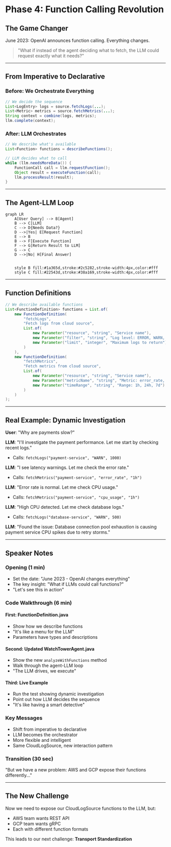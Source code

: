 # Phase 4: Function Calling Revolution

## The Game Changer

June 2023: OpenAI announces function calling. Everything changes.

> "What if instead of the agent deciding what to fetch, the LLM could request exactly what it needs?"

---

## From Imperative to Declarative

### Before: We Orchestrate Everything
```java
// We decide the sequence
List<LogEntry> logs = source.fetchLogs(...);
List<Metric> metrics = source.fetchMetrics(...);
String context = combine(logs, metrics);
llm.complete(context);
```

### After: LLM Orchestrates
```java
// We describe what's available
List<Function> functions = describeFunctions();

// LLM decides what to call
while (llm.needsMoreData()) {
    FunctionCall call = llm.requestFunction();
    Object result = executeFunction(call);
    llm.processResult(result);
}
```

---

## The Agent-LLM Loop

```mermaid
graph LR
    A[User Query] --> B[Agent]
    B --> C[LLM]
    C --> D{Needs Data?}
    D -->|Yes| E[Request Function]
    E --> B
    B --> F[Execute Function]
    F --> G[Return Result to LLM]
    G --> C
    D -->|No| H[Final Answer]


    style B fill:#1a365d,stroke:#2c5282,stroke-width:4px,color:#fff
    style C fill:#22543d,stroke:#38a169,stroke-width:4px,color:#fff
```

---

## Function Definitions

```java
// We describe available functions
List<FunctionDefinition> functions = List.of(
    new FunctionDefinition(
        "fetchLogs",
        "Fetch logs from cloud source",
        List.of(
            new Parameter("resource", "string", "Service name"),
            new Parameter("filter", "string", "Log level: ERROR, WARN, INFO"),
            new Parameter("limit", "integer", "Maximum logs to return")
        )
    ),
    new FunctionDefinition(
        "fetchMetrics",
        "Fetch metrics from cloud source",
        List.of(
            new Parameter("resource", "string", "Service name"),
            new Parameter("metricName", "string", "Metric: error_rate, cpu_usage"),
            new Parameter("timeRange", "string", "Range: 1h, 24h, 7d")
        )
    )
);
```

---

## Real Example: Dynamic Investigation

**User**: "Why are payments slow?"

**LLM**: "I'll investigate the payment performance. Let me start by checking recent logs."
- Calls: `fetchLogs("payment-service", "WARN", 1000)`

**LLM**: "I see latency warnings. Let me check the error rate."
- Calls: `fetchMetrics("payment-service", "error_rate", "1h")`

**LLM**: "Error rate is normal. Let me check CPU usage."
- Calls: `fetchMetrics("payment-service", "cpu_usage", "1h")`

**LLM**: "High CPU detected. Let me check database logs."
- Calls: `fetchLogs("database-service", "WARN", 500)`

**LLM**: "Found the issue: Database connection pool exhaustion is causing payment service CPU spikes due to retry storms."

---

## Speaker Notes

### Opening (1 min)
- Set the date: "June 2023 - OpenAI changes everything"
- The key insight: "What if LLMs could call functions?"
- "Let's see this in action"

### Code Walkthrough (6 min)

#### First: FunctionDefinition.java
- Show how we describe functions
- "It's like a menu for the LLM"
- Parameters have types and descriptions

#### Second: Updated WatchTowerAgent.java
- Show the new `analyzeWithFunctions` method
- Walk through the agent-LLM loop
- "The LLM drives, we execute"

#### Third: Live Example
- Run the test showing dynamic investigation
- Point out how LLM decides the sequence
- "It's like having a smart detective"

### Key Messages
- Shift from imperative to declarative
- LLM becomes the orchestrator
- More flexible and intelligent
- Same CloudLogSource, new interaction pattern

### Transition (30 sec)
"But we have a new problem: AWS and GCP expose their functions differently..."

---

## The New Challenge

Now we need to expose our CloudLogSource functions to the LLM, but:
- AWS team wants REST API
- GCP team wants gRPC
- Each with different function formats

This leads to our next challenge: **Transport Standardization**